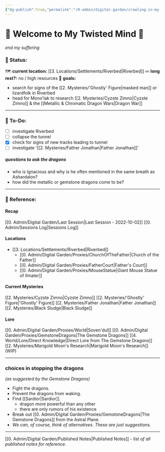 ```yaml
---
{"dg-publish":true,"permalink":"/0-admin/digital-garden/crawling-in-my-skin/","tags":"gardenEntry","dgHomeLink":true,"dgPassFrontmatter":false}
---
```


# 🎃 Welcome to My Twisted Mind 👻
*end my suffering*

### 🍉 Status:
🗺 **current location:** [[3. Locations/Settlements/Riverbed|Riverbed]]
💤 **long rest?:** no / high resources
🎯 **goals:**
- search for signs of the [[2. Mysteries/'Ghostly' Figure|masked man]] or lizardfolk in Riverbed
- head for Mono'lak to research [[2. Mysteries/Cyzste Zimno|Cyzste Zimno]] & the [[Metallic & Chromatic Dragon Wars|Dragon War]]

---

### 🍓 To-Do:
- [ ] investigate Riverbed
- [ ] collapse the tunnel
- [x] check for signs of new tracks leading to tunnel
- [ ] investigate '[[2. Mysteries/Father Jonathan|Father Jonathan]]'

##### questions to ask the dragons
- who is Ignacious and why is he often mentioned in the same breath as Ashardalon?
- how did the metallic or gemstone dragons come to be?

---

### 🍎 Reference:
#### Recap
[[0. Admin/Digital Garden/Last Session|Last Session - 2022-10-02]]
[[0. Admin/Sessions Log|Sessions Log]]
#### Locations
- [[3. Locations/Settlements/Riverbed|Riverbed]]
	- [[0. Admin/Digital Garden/Proxies/ChurchOfTheFather|Church of the Father]]
	- [[0. Admin/Digital Garden/Proxies/FatherCourt|Father's Court]]
	- [[0. Admin/Digital Garden/Proxies/MouseStatue|Giant Mouse Statue of Ilmater]]
#### Current Mysteries
[[2. Mysteries/Cyzste Zimno|Cyzste Zimno]]
[[2. Mysteries/'Ghostly' Figure|'Ghostly' Figure]]
[[2. Mysteries/Father Jonathan|Father Jonathan]]
[[2. Mysteries/Black Sludge|Black Sludge]]
#### Lore
[[0. Admin/Digital Garden/Proxies/World|Soven'dul]]
[[0. Admin/Digital Garden/Proxies/GemstoneDragons|The Gemstone Dragons]]
[[4. World/Lore/Direct Knowledge|Direct Lore from The Gemstone Dragons]]
[[2. Mysteries/Marigold Moon's Research|Marigold Moon's Research]] (WIP)

---

### choices in stopping the dragons
*(as suggested by the Gemstone Dragons)*
- Fight the dragons.
- Prevent the dragons from waking.
- Find [[Sardior|Sardior]].
	- dragon more powerful than any other
	- there are only rumors of his existence
- Break out [[0. Admin/Digital Garden/Proxies/GemstoneDragons|The Gemstone Dragons]] from the Astral Plane.
- *We can, of course, think of alternatives. These are just suggestions.*

---

[[0. Admin/Digital Garden/Published Notes|Published Notes]] - *list of all published notes for reference.*